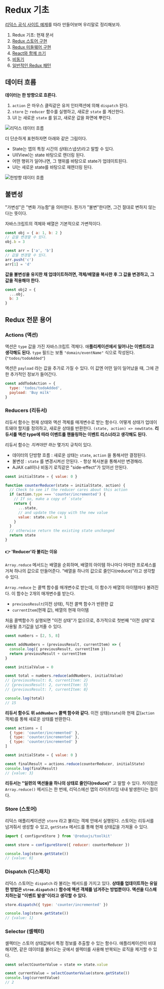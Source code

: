 # Redux 기초

[리덕스 공식 사이트 예제](https://redux.js.org/tutorials/fundamentals/part-1-overview)를 따라 만들어보며 우리말로 정리해보자.

1. Redux 기초: 현재 문서
2. [Redux 스토어 구현](./markdown/2-redux-store.md)
3. [Redux 미들웨어 구현](./markdown/3-middleware.md)
4. [React와 함께 쓰기](./markdown/4-use-with-react.md)
5. [비동기](./markdown/5-async.md)
6. [일반적인 Redux 패턴](./markdown/6-standard-redux-patterns.md)

## 데이터 흐름

**데이터는 한 방향으로 흐른다.**

1. `action` 은 마우스 클릭같은 유저 인터랙션에 의해 `dispatch` 된다.
2. `store` 는 `reducer` 함수를 실행하고, 새로운 `state` 를 계산한다.
3. UI 는 새로운 `state` 를 읽고, 새로운 값을 화면에 뿌린다.

![리덕스 데이터 흐름](https://redux.js.org/assets/images/ReduxDataFlowDiagram-49fa8c3968371d9ef6f2a1486bd40a26.gif)

더 단순하게 표현하자면 아래와 같은 그림이다.

- State는 앱의 특정 시간의 상태(스냅샷)라고 말할 수 있다.
- UI(View)는 state 바탕으로 렌더링 된다.
- 어떤 행위가 일어나면, 그 행위를 바탕으로 state가 업데이트된다.
- UI는 새로운 state를 바탕으로 재렌더링 된다.

![한방향 데이터 흐름](https://redux.js.org/assets/images/one-way-data-flow-04fe46332c1ccb3497ecb04b94e55b97.png)

## 불변성

"가변성"은 "변화 가능함"을 의미한다. 뭔가가 "불변"한다면, 그건 절대로 변하지 않는다는 뜻이다.

자바스크립트의 객체와 배열은 기본적으로 가변적이다.

```js
const obj = { a: 1, b: 2 }
// 값을 변경할 수 있다.
obj.b = 3

const arr = ['a', 'b']
// 값을 변경할 수 있다.
arr.push('c')
arr[1] = 'd'
```

**값을 불변성을 유지한 채 업데이트하려면, 객체/배열을 복사한 후 그 값을 변경하고, 그 값을 적용해야 한다.**

```js
const obj2 = {
  ...obj,
  b: 3
}
```

## Redux 전문 용어

### Actions (액션)

액션은 `type` 값을 가진 자바스크립트 객체다. 애**플리케이션에서 일어나는 이벤트라고 생각해도 된다.** `type` 필드는 보통 `"domain/eventName"` 식으로 작성된다. (`"todos/todoAdded"`)

액션은 `payload` 라는 값을 추가로 가질 수 있다. 이 값엔 어떤 일이 일어났을 때, 그에 관한 추가적인 정보가 들어간다.

```js
const addTodoAction = {
  type: 'todos/todoAdded',
  payload: 'Buy milk'
}
```

### Reducers (리듀서)

리듀서 함수는 현재 상태와 액션 객체를 매개변수로 받는 함수다. 어떻게 상태가 업데이트돼야 할지를 정의하고, 새로운 상태를 반환한다. `(state, action) => newState`. **리듀서를 액션 type에 따라 이벤트를 핸들링하는 이벤트 리스너라고 생각해도 된다.**

리듀서 함수는 *지켜야만 하는* 몇가지 규칙이 있다.

- 데이터의 단방향 흐름 : 새로운 상태는 `state`, `action` 을 통해서만 결정된다.
- 불변성 : `state` 를 변경시켜선 안된다. - 항상 복사본을 통해서만 변경해라.
- AJAX call이나 비동기 로직같은 "side-effect"가 있어선 안된다.

```js
const initialState = { value: 0 }

function counterReducer(state = initialState, action) {
  // Check to see if the reducer cares about this action
  if (action.type === 'counter/incremented') {
    // If so, make a copy of `state`
    return {
      ...state,
      // and update the copy with the new value
      value: state.value + 1
    }
  }
  // otherwise return the existing state unchanged
  return state
}
```

#### 👉 'Reducer'라 불리는 이유

`Array.reduce` 메서드는 배열을 순회하며, 배열의 아이템 하나마다 어떠한 프로세스를 거쳐 하나의 값으로 만들어준다. "배열을 하나의 값으로 줄인다(reduce)"라고 생각할 수 있다.

`Array.reduce` 는 콜백 함수를 매개변수로 받는데, 이 함수가 배열의 아이템마다 불려진다. 이 함수는 2개의 매개변수를 받는다.

- `previousResult`(이전 상태), 직전 콜백 함수가 반환한 값
- `currentItem`(현재 값), 배열의 현재 아이템

처음 콜백함수가 실행되면 "이전 상태"가 없으므로, 추가적으로 첫번째 "이전 상태"로 사용될  초기값을 넘겨줄 수 있다.

```js
const numbers = [2, 5, 8]

const addNumbers = (previousResult, currentItem) => {
  console.log({ previousResult, currentItem })
  return previousResult + currentItem
}

const initialValue = 0

const total = numbers.reduce(addNumbers, initialValue)
// {previousResult: 0, currentItem: 2}
// {previousResult: 2, currentItem: 5}
// {previousResult: 7, currentItem: 8}

console.log(total)
// 15
```

**리듀서 함수도 위 `addNumbers` 콜백 함수와 같다.** 이전 상태(`state`)와 현재 값(`action` 객체)를 통해 새로운 상태를 반환한다.

```js
const actions = [
  { type: 'counter/incremented' },
  { type: 'counter/incremented' },
  { type: 'counter/incremented' }
]

const initialState = { value: 0 }

const finalResult = actions.reduce(counterReducer, initialState)
console.log(finalResult)
// {value: 3}
```

**리듀서는 "일련의 액션들을 하나의 상태로 줄인다(reduce)"** 고 말할 수 있다. 차이점은 `Array.reduce()` 메서드는 한 번에, 리덕스에선 앱의 라이프타임 내내 발생한다는 점이다.

### Store (스토어)

리덕스 애플리케이션은 `store` 라고 불리는 객체 안에서 실행된다. 스토어는 리듀서를 넘겨줘서 생성할 수 있고, `getState` 메서드를 통해 현재 상태값을 가져올 수 있다.

```js
import { configureStore } from '@reduxjs/toolkit'

const store = configureStore({ reducer: counterReducer })

console.log(store.getState())
// {value: 0}
```

### Dispatch (디스패치)

리덕스 스토어는 `dispatch` 라 불리는 메서드를 가지고 있다. **상태를 업데이트하는 유일한 방법은 `stroe.dispatch()` 함수에 액션 객체를 넘겨주는 방법뿐이다. 액션을 디스패치하는걸 "이벤트 발생"이라고 생각할 수 있다.**

```js
store.dispatch({ type: 'counter/incremented' })

console.log(store.getState())
// {value: 1}
```

### Selector (셀렉터)

셀렉터는 스토어 상태값에서 특정 정보를 추출할 수 있는 함수다. 애플리케이션이 비대해지면, 같은 데이터를 불러오는 곳에서 셀렉터를 사용해 반복되는 로직을 제거할 수 있다.

```js
const selectCounterValue = state => state.value

const currentValue = selectCounterValue(store.getState())
console.log(currentValue)
// 2
```
